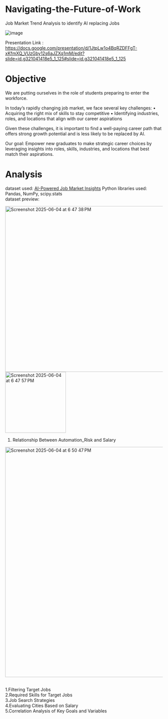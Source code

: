 # Navigating-the-Future-of-Work
Job Market Trend Analysis to identify AI replacing Jobs

![image](https://github.com/user-attachments/assets/f3184b6e-25ff-45c4-bf5a-cd08c3af9c79)


Presentation Link : https://docs.google.com/presentation/d/1JtpLw1o4BqRZDFFgT-xKfmXQ_VUzGby12s6aJZXq1mM/edit?slide=id.g321041418e5_1_125#slide=id.g321041418e5_1_125
<h1>Objective</h1>
We are putting ourselves in the role of students preparing to enter the workforce.

In today’s rapidly changing job market, we face several key challenges:
	•	Acquiring the right mix of skills to stay competitive
	•	Identifying industries, roles, and locations that align with our career aspirations

Given these challenges, it is important to find a well-paying career path that offers strong growth potential and is less likely to be replaced by AI.

Our goal: Empower new graduates to make strategic career choices by leveraging insights into roles, skills, industries, and locations that best match their aspirations.

<h1>Analysis</h1>

dataset used:  [AI-Powered Job Market Insights](https://www.kaggle.com/datasets/uom190346a/ai-powered-job-market-insights)
Python libraries used: Pandas, NumPy, scipy.stats
<br>dataset preview:

<img width="528" alt="Screenshot 2025-06-04 at 6 47 38 PM" src="https://github.com/user-attachments/assets/5bd866cd-e1d9-4643-90bf-7a4a0ff466c0" />
<img width="194" alt="Screenshot 2025-06-04 at 6 47 57 PM" src="https://github.com/user-attachments/assets/44b23158-0779-4904-8dec-e932ce6dd9b3" />

1. Relationship Between Automation_Risk and Salary
<img width="733" alt="Screenshot 2025-06-04 at 6 50 47 PM" src="https://github.com/user-attachments/assets/0225326e-aedf-483e-a583-589a97293da0" />

<br>1.Filtering Target Jobs
<br>2.Required Skills for Target Jobs
<br>3.Job Search Strategies
<br>4.Evaluating Cities Based on Salary
<br>5.Correlation Analysis of Key Goals and Variables

